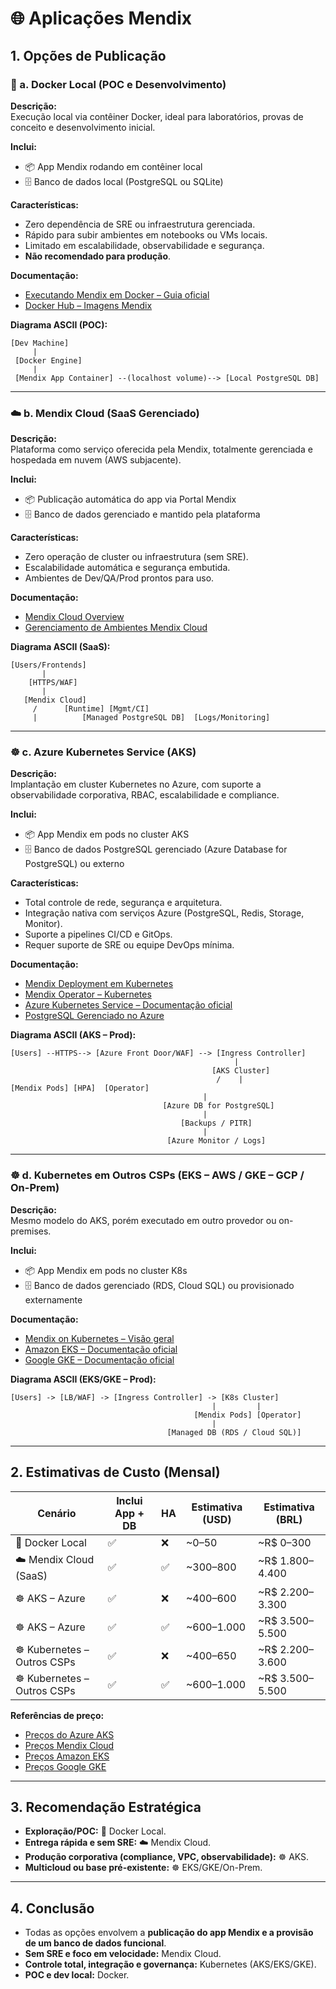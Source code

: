 
# 🌐 Aplicações Mendix  

## 1. Opções de Publicação

### 🐳 a. Docker Local (POC e Desenvolvimento)
**Descrição:**  
Execução local via contêiner Docker, ideal para laboratórios, provas de conceito e desenvolvimento inicial.

**Inclui:**  
- 📦 App Mendix rodando em contêiner local  
- 🗄️ Banco de dados local (PostgreSQL ou SQLite)

**Características:**
- Zero dependência de SRE ou infraestrutura gerenciada.
- Rápido para subir ambientes em notebooks ou VMs locais.
- Limitado em escalabilidade, observabilidade e segurança.
- **Não recomendado para produção**.

**Documentação:**  
- [Executando Mendix em Docker – Guia oficial](https://docs.mendix.com/howto/deploy/run-mendix-on-docker/)  
- [Docker Hub – Imagens Mendix](https://hub.docker.com/r/mendix/docker-mendix-buildpack)

**Diagrama ASCII (POC):**
```
[Dev Machine]
     |
 [Docker Engine]
     |
 [Mendix App Container] --(localhost volume)--> [Local PostgreSQL DB]
```

---

### ☁️ b. Mendix Cloud (SaaS Gerenciado)
**Descrição:**  
Plataforma como serviço oferecida pela Mendix, totalmente gerenciada e hospedada em nuvem (AWS subjacente).

**Inclui:**  
- 📦 Publicação automática do app via Portal Mendix  
- 🗄️ Banco de dados gerenciado e mantido pela plataforma  

**Características:**
- Zero operação de cluster ou infraestrutura (sem SRE).
- Escalabilidade automática e segurança embutida.
- Ambientes de Dev/QA/Prod prontos para uso.

**Documentação:**  
- [Mendix Cloud Overview](https://docs.mendix.com/developerportal/deploy/mendix-cloud-deploy/)  
- [Gerenciamento de Ambientes Mendix Cloud](https://docs.mendix.com/developerportal/deploy/environments/)

**Diagrama ASCII (SaaS):**
```
[Users/Frontends]
       |
    [HTTPS/WAF]
       |
   [Mendix Cloud]
     /      [Runtime] [Mgmt/CI]
     |          [Managed PostgreSQL DB]  [Logs/Monitoring]
```

---

### ☸️ c. Azure Kubernetes Service (AKS)
**Descrição:**  
Implantação em cluster Kubernetes no Azure, com suporte a observabilidade corporativa, RBAC, escalabilidade e compliance.

**Inclui:**  
- 📦 App Mendix em pods no cluster AKS  
- 🗄️ Banco de dados PostgreSQL gerenciado (Azure Database for PostgreSQL) ou externo  

**Características:**
- Total controle de rede, segurança e arquitetura.  
- Integração nativa com serviços Azure (PostgreSQL, Redis, Storage, Monitor).  
- Suporte a pipelines CI/CD e GitOps.  
- Requer suporte de SRE ou equipe DevOps mínima.

**Documentação:**  
- [Mendix Deployment em Kubernetes](https://docs.mendix.com/developerportal/deploy/kubernetes-deploy/)  
- [Mendix Operator – Kubernetes](https://github.com/mendix/mendix-k8s-operator)  
- [Azure Kubernetes Service – Documentação oficial](https://learn.microsoft.com/azure/aks/)  
- [PostgreSQL Gerenciado no Azure](https://learn.microsoft.com/azure/postgresql/flexible-server/)

**Diagrama ASCII (AKS – Prod):**
```
[Users] --HTTPS--> [Azure Front Door/WAF] --> [Ingress Controller]
                                                  |
                                             [AKS Cluster]
                                              /    |                                         [Mendix Pods] [HPA]  [Operator]
                                           |
                                  [Azure DB for PostgreSQL]
                                           |
                                      [Backups / PITR]
                                           |
                                   [Azure Monitor / Logs]
```

---

### ☸️ d. Kubernetes em Outros CSPs (EKS – AWS / GKE – GCP / On-Prem)
**Descrição:**  
Mesmo modelo do AKS, porém executado em outro provedor ou on-premises.

**Inclui:**  
- 📦 App Mendix em pods no cluster K8s  
- 🗄️ Banco de dados gerenciado (RDS, Cloud SQL) ou provisionado externamente  

**Documentação:**  
- [Mendix on Kubernetes – Visão geral](https://docs.mendix.com/developerportal/deploy/kubernetes-deploy/)  
- [Amazon EKS – Documentação oficial](https://docs.aws.amazon.com/eks/)  
- [Google GKE – Documentação oficial](https://cloud.google.com/kubernetes-engine/docs)

**Diagrama ASCII (EKS/GKE – Prod):**
```
[Users] -> [LB/WAF] -> [Ingress Controller] -> [K8s Cluster]
                                             |         |
                                         [Mendix Pods] [Operator]
                                             |
                                   [Managed DB (RDS / Cloud SQL)]
```

---

## 2. Estimativas de Custo (Mensal)

| Cenário | Inclui App + DB | HA | Estimativa (USD) | Estimativa (BRL) |
|--------|------------------|----|------------------|------------------|
| 🐳 Docker Local | ✅ | ❌ | ~0–50 | ~R$ 0–300 |
| ☁️ Mendix Cloud (SaaS) | ✅ | ✅ | ~300–800 | ~R$ 1.800–4.400 |
| ☸️ AKS – Azure | ✅ | ❌ | ~400–600 | ~R$ 2.200–3.300 |
| ☸️ AKS – Azure | ✅ | ✅ | ~600–1.000 | ~R$ 3.500–5.500 |
| ☸️ Kubernetes – Outros CSPs | ✅ | ❌ | ~400–650 | ~R$ 2.200–3.600 |
| ☸️ Kubernetes – Outros CSPs | ✅ | ✅ | ~600–1.000 | ~R$ 3.500–5.500 |

**Referências de preço:**  
- [Preços do Azure AKS](https://azure.microsoft.com/pricing/details/kubernetes-service/)  
- [Preços Mendix Cloud](https://www.mendix.com/pricing/)  
- [Preços Amazon EKS](https://aws.amazon.com/eks/pricing/)  
- [Preços Google GKE](https://cloud.google.com/kubernetes-engine/pricing)

---

## 3. Recomendação Estratégica
- **Exploração/POC:** 🐳 Docker Local.  
- **Entrega rápida e sem SRE:** ☁️ Mendix Cloud.  
- **Produção corporativa (compliance, VPC, observabilidade):** ☸️ AKS.  
- **Multicloud ou base pré-existente:** ☸️ EKS/GKE/On-Prem.

---

## 4. Conclusão
- Todas as opções envolvem a **publicação do app Mendix e a provisão de um banco de dados funcional**.  
- **Sem SRE e foco em velocidade:** Mendix Cloud.  
- **Controle total, integração e governança:** Kubernetes (AKS/EKS/GKE).  
- **POC e dev local:** Docker.
